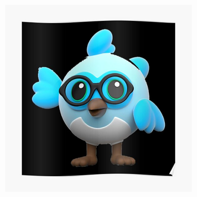 <picture>
  <source media="(prefers-color-scheme: dark)" srcset="https://github.com/shehabhy1/assignment_repo/blob/main/flutter%20character.jpg">
  <source media="(prefers-color-scheme: light)" srcset="https://github.com/shehabhy1/assignment_repo/blob/main/flutter%20character.jpg">
  <img alt="Shows an illustrated sun in light mode and a moon with stars in dark mode." src="https://github.com/shehabhy1/assignment_repo/blob/main/flutter%20character.jpg">
</picture>

